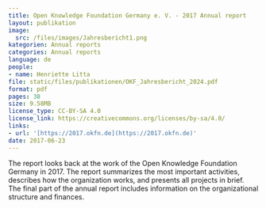 ```yaml
---
title: Open Knowledge Foundation Germany e. V. - 2017 Annual report
layout: publikation
image:
  src: /files/images/Jahresbericht1.png
kategorien: Annual reports
categories: Annual reports
language: de
people:
- name: Henriette Litta
file: static/files/publikationen/OKF_Jahresbericht_2024.pdf
format: pdf
pages: 38
size: 9.58MB
license_type: CC-BY-SA 4.0
license_link: https://creativecommons.org/licenses/by-sa/4.0/
links:
- url: '[https://2017.okfn.de](https://2017.okfn.de)'
date: 2017-06-23
---
```


The report looks back at the work of the Open Knowledge Foundation Germany in 2017. The report summarizes the most important activities, describes how the organization works, and presents all projects in brief. The final part of the annual report includes information on the organizational structure and finances.
